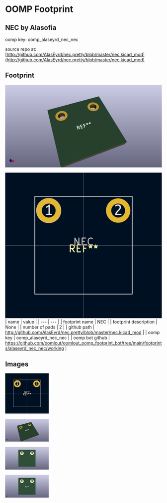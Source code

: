 # OOMP Footprint  
## NEC  by Alasofia  
  
oomp key: oomp_alaseyrd_nec_nec  
  
source repo at: [http://github.com/AlasEyrd/nec.pretty/blob/master/nec.kicad_mod](http://github.com/AlasEyrd/nec.pretty/blob/master/nec.kicad_mod)  
## Footprint  
  
[![working_kicad_pcb_3d.png](working_kicad_pcb_3d_600.png)](working_kicad_pcb_3d.png)  
  
[![working.png](working_600.png)](working.png)  
| name | value | 
| --- | --- | 
| footprint name | NEC | 
| footprint description | None | 
| number of pads | 2 | 
| github path | http://github.com/AlasEyrd/nec.pretty/blob/master/nec.kicad_mod | 
| oomp key | oomp_alaseyrd_nec_nec | 
| oomp bot github | https://github.com/oomlout/oomlout_oomp_footprint_bot/tree/main/footprints/alaseyrd_nec_nec/working | 
## Images  
  
[![working.png](working_140.png)](working.png)  
  
[![working_kicad_pcb_3d.png](working_kicad_pcb_3d_140.png)](working_kicad_pcb_3d.png)  
  
[![working_kicad_pcb_3d_back.png](working_kicad_pcb_3d_back_140.png)](working_kicad_pcb_3d_back.png)  
  
[![working_kicad_pcb_3d_front.png](working_kicad_pcb_3d_front_140.png)](working_kicad_pcb_3d_front.png)  
